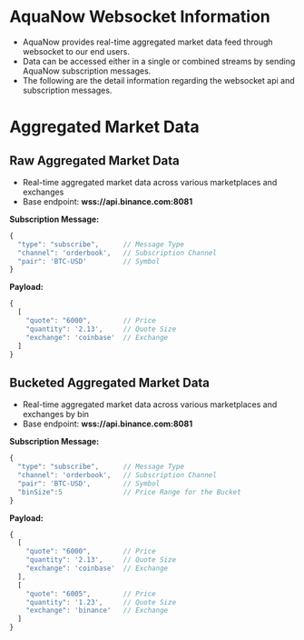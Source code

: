 # AquaNow Websocket Information
* AquaNow provides real-time aggregated market data feed through websocket to our end users. 
* Data can be accessed either in a single or combined streams by sending AquaNow subscription messages. 
* The following are the detail information regarding the websocket api and subscription messages.

# Aggregated Market Data 
## Raw Aggregated Market Data
* Real-time aggregated market data across various marketplaces and exchanges
* Base endpoint: **wss://api.binance.com:8081**

**Subscription Message:**
```javascript
{
  "type": "subscribe",      // Message Type
  "channel": 'orderbook',   // Subscription Channel
  "pair": 'BTC-USD'         // Symbol
}
```

**Payload:**
```javascript
{
  [
    "quote": "6000",        // Price
    "quantity": '2.13',     // Quote Size
    "exchange": 'coinbase'  // Exchange
  ]
}
```

## Bucketed Aggregated Market Data
* Real-time aggregated market data across various marketplaces and exchanges by bin
* Base endpoint: **wss://api.binance.com:8081**

**Subscription Message:**
```javascript
{
  "type": "subscribe",      // Message Type
  "channel": 'orderbook',   // Subscription Channel
  "pair": 'BTC-USD',        // Symbol
  "binSize":5               // Price Range for the Bucket
}
```

**Payload:**
```javascript
{
  [
    "quote": "6000",        // Price
    "quantity": '2.13',     // Quote Size
    "exchange": 'coinbase'  // Exchange
  ],
  [
    "quote": "6005",        // Price
    "quantity": '1.23',     // Quote Size
    "exchange": 'binance'   // Exchange
  ]
}
```
